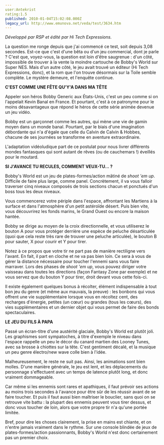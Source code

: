 ```yaml
---
user:Antekrist
rating:1.5
published: 2010-01-04T15:02:08.000Z
legacy_url: http://www.emunova.net/veda/test/3634.htm
---
```

_Développé par RSP et édité par Hi Tech Expressions._  

  

La question me ronge depuis que j'ai commencé ce test, soit depuis 3,08 secondes. Est-ce que c'est d'une bêta ou d'un jeu commercial, dont je parle ? C'est que, voyez-vous, la question est loin d'être saugrenue : d'un côté, impossible de trouver à la vente la moindre cartouche de Bobby's World sur Super NES. Mais d'un autre côté, le jeu avait trouvé un éditeur (Hi Tech Expressions, donc), et la rom que l'on trouve désormais sur la Toile semble complète. Le mystère demeure, et l'enquête continue.  

  

**C'EST COMME UNE FÊTE QU'Y'A DANS MA TÊTE**  

Appeler son héros Bobby Generic aux États-Unis, c'est un peu comme si on l'appelait Kevin Banal en France. Et pourtant, c'est à ce patronyme pour le moins désavantageux que répond le héros de cette série animée devenue un jeu vidéo.  

Bobby est un garçonnet comme les autres, qui mène une vie de gamin moyen dans un monde banal. Pourtant, par le biais d'une imagination débordante qui n'a d'égale que celle du Calvin de Calvin & Hobbes, chacune de ses journées se transforme en aventure extraordinaire.  

L'adaptation vidéoludique part de ce postulat pour nous livrer différents mondes fantasques qui sont autant de rêves (ou de cauchemars !) éveillés pour le moutard.  

  

**SI J'AVANCE TU RECULES, COMMENT VEUX-TU... ?**  

Bobby's World est un jeu de plates-formes/action mâtiné de _shoot 'em up_. Difficile de faire plus large, comme panel. Concrètement, il va vous falloir traverser cinq niveaux composés de trois sections chacun et ponctués d'un boss tous les deux niveaux.  

Vous commencerez votre périple dans l'espace, affrontant les Martiens à la surface et dans l'atmosphère d'un petit astéroïde désert. Puis bien vite, vous découvrirez les fonds marins, le Grand Ouest ou encore la maison hantée.  

Bobby se dirige au moyen de la croix directionnelle, et vous utiliserez le bouton A pour vous protéger derrière une espèce de peluche désarticulée (quoi que cela reste très rare de trouver une peluche articulée), le bouton B pour sauter, X pour courir et Y pour tirer.  

Notez à ce propos que votre tir ne part pas de manière rectiligne vers l'avant. En fait, il part en cloche et ne va pas bien loin. Ce sera à vous de gérer la distance nécessaire pour toucher l'ennemi sans vous faire marraver. Lors des phases de _shoot 'em up_, vous pouvez diriger votre vaisseau dans toutes les directions (façon Fantasy Zone par exemple) et ne vous servez que du bouton Y pour tirer, droit devant vous cette fois-ci.  

Il existe également quelques bonus à récolter, élément indispensable à tout bon jeu du genre (et même aux mauvais, la preuve) : les bonbons qui vous offrent une vie supplémentaire lorsque vous en récoltez cent, des recharges d'énergie, petites (un cœur) ou grandes (tous les cœurs), des vies supplémentaires et un dernier objet qui vous permet de faire des bonds spectaculaires.  

  

**LE JEU DU FILS À PAPA**  

Passé un écran-titre d'une austérité glaciale, Bobby's World est plutôt joli. Les graphismes sont sympatoches, à titre d'exemple le niveau dans l'espace rappelle un peu le décor du canard martien des Looney Tunes, avec sa brosse à chiottes sur la tête. C'est gentiment décalé, et la musique un peu genre électro/new wave colle bien à l'idée.  

Malheureusement, le reste ne suit pas. Ainsi, les animations sont bien molles. D'une manière générale, le jeu est lent, et les déplacements du personnage s'effectuent avec un temps de latence plutôt long, et donc vraiment dommageable.  

Car même si les ennemis sont rares et apathiques, il faut prévoir ses actions au moins trois secondes à l'avance pour être sûr de les réussir avant de se faire toucher. Et puis il faut aussi bien maîtriser le bouclier, sans quoi on se retrouve vite battu : la plupart des ennemis peuvent vous tirer dessus, et donc vous toucher de loin, alors que votre propre tir n'a qu'une portée limitée.  

Bref, pour dire les choses clairement, la prise en mains est chiante, et on n'entre jamais vraiment dans le rythme. Sur une console blindée de jeux de plates-formes/action passionnants, Bobby's World n'est donc certainement pas un premier choix.
